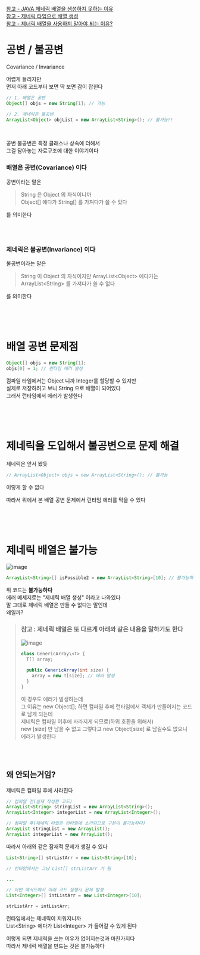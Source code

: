 [참고 - JAVA 제네릭 배열을 생성하지 못하는 이유](https://pompitzz.github.io/blog/Java/whyCantCreateGenericsArray.html#%E1%84%8C%E1%85%A6%E1%84%82%E1%85%A6%E1%84%85%E1%85%B5%E1%86%A8%E1%84%80%E1%85%AA-%E1%84%87%E1%85%A2%E1%84%8B%E1%85%A7%E1%86%AF%E1%84%8B%E1%85%B4-%E1%84%8E%E1%85%A1%E1%84%8B%E1%85%B5%E1%84%8C%E1%85%A5%E1%86%B7)  
[참고 - 제네릭 타입으로 배열 생성](https://blog.naver.com/yo2dh/10179428528)  
[참고 - 제너릭 배열을 사용하지 말아야 되는 이유?](https://wraithkim.wordpress.com/2015/09/09/java-%EC%A0%9C%EB%84%88%EB%A6%AD-%EB%B0%B0%EC%97%B4%EC%9D%84-%EC%82%AC%EC%9A%A9%ED%95%98%EC%A7%80-%EB%A7%90%EC%95%84%EC%95%BC-%EB%90%98%EB%8A%94-%EC%9D%B4%EC%9C%A0/)  
  
# 공변 / 불공변  

Covariance / Invariance  
  
어렵게 들리지만  
먼저 아래 코드부터 보면 딱 보면 감이 잡힌다  
```java
// 1. 배열은 공변
Object[] objs = new String[1]; // 가능

// 2. 제네릭은 불공변  
ArrayList<Object> objList = new ArrayList<String>(); // 불가능!! 
```
<br>

공변 불공변은 특정 클래스나 상속에 더해서    
그걸 담아놓는 자료구조에 대한 이야기이다  
  
### 배열은 공변(Covariance) 이다  
공변이라는 말은  

> String 은 Object 의 자식이니까    
> Object\[] 에다가 String\[] 를 가져다가 쓸 수 있다    
  
를 의미한다  
  
<br><br>  
  
### 제네릭은 불공변(Invariance) 이다
불공변이라는 말은  

> String 이 Object 의 자식이지만
> ArrayList\<Object> 에다가는 ArrayList\<String> 를 가져다가 쓸 수 없다  
  
를 의미한다  
  
<br><br><br>
  
# 배열 공변 문제점 
  
```java
Object[] objs = new String[1];
objs[0] = 1; // 런타임 에러 발생  
```
컴파일 타임에서는 Object 니까 Integer를 할당할 수 있지만  
실제로 저장하려고 보니 String 으로 배열이 되어있다  
그래서 런타임에서 에러가 발생한다  

<br><br><br> 

# 제네릭을 도입해서 불공변으로 문제 해결  
  
제네릭은 앞서 봤듯   
```java
// ArrayList<Object> objs = new ArrayList<String>(); // 불가능
```
이렇게 할 수 없다  
   
따라서 위에서 본 배열 공변 문제에서 런타임 에러를 막을 수 있다  
  
<br><br><br>  
  
# 제네릭 배열은 불가능  
  
![image](https://user-images.githubusercontent.com/101965836/197394192-8d26682c-5a70-42d8-8b28-1a8b5beaca0c.png)  
  
```java
ArrayList<String>[] isPossible2 = new ArrayList<String>[10]; // 불가능하다 
```
  
위 코드는 **불가능하다**  
에러 메세지로는 "제네릭 배열 생성" 이라고 나와있다  
말 그대로 제네릭 배열은 만들 수 없다는 말인데  
왜일까?  

> ### 참고 : 제네릭 배열은 또 다르게 아래와 같은 내용을 말하기도 한다    
> ![image](https://user-images.githubusercontent.com/101965836/197394292-aa691b64-7d3e-43c7-b270-ab712942c8ee.png)  
> 
>  ```java
>  class GenericArray\<T> { 
>    T[] array;
>    
>    public GenericArray(int size) {
>      array = new T[size]; // 에러 발생
>    }
>  }
>  ```
>    
> 이 경우도 에러가 발생하는데   
> 그 이유는 new Object\[]; 하면 컴파일 후에 런타임에서 객체가 만들어지는 코드로 남게 되는데   
> 제네릭은 컴파일 이후에 사라지게 되므로(하위 호환을 위해서)   
> new \[size] 만 남을 수 없고 그렇다고 new Object\[size] 로 남길수도 없으니   
> 에러가 발생한다   
  
  
<br><br>  
  
## 왜 안되는거임?  
  
제네릭은 컴파일 후에 사라진다  
```java
// 컴파일 전(실제 작성한 코드)
ArrayList<String> stringList = new ArrayList<String>();
ArrayList<Integer> integerList = new ArrayList<Integer>();

// 컴파일 후(제네릭 타입은 런타임에 소거되므로 구분이 불가능하다)
ArrayList stringList = new ArrayList();
ArrayList integerList = new ArrayList();
```
  
  
따라서 아래와 같은 잠재적 문제가 생길 수 있다  
  
```java
List<String>[] strListArr = new List<String>[10];

// 런타임에서는 그냥 List[] strListArr 가 됨

...

// 어떤 메서드에서 아래 코드 실행시 문제 발생  
List<Integer>[] intListArr = new List<Integer>[10];

strListArr = intListArr;
```
런타임에서는 제네릭이 지워지니까  
List\<String> 에다가 List\<Integer> 가 들어갈 수 있게 된다  
  
이렇게 되면 제네릭을 쓰는 이유가 없어지는것과 마찬가지다  
따라서 제네릭 배열을 만드는 것은 불가능하다  
  
